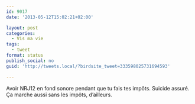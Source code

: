 ```yaml
---
id: 9017
date: '2013-05-12T15:02:21+02:00'

layout: post
categories:
  - Vis ma vie
tags:
  - tweet
format: status
publish_social: no
guid: 'http://tweets.local/?birdsite_tweet=333598025731694593'

---
```


Avoir NRJ12 en fond sonore pendant que tu fais tes impôts. Suicide assuré. Ça marche aussi sans les impôts, d’ailleurs.